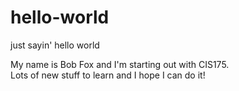 # hello-world
just sayin' hello world

My name is Bob Fox and I'm starting out with CIS175.  
Lots of new stuff to learn and I hope I can do it!
